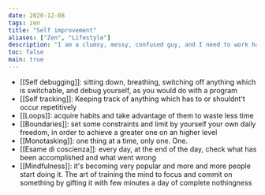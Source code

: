 ```yaml
---
date: 2020-12-08
tags: zen
title: "Self improvement"
aliases: ["Zen", "Lifestyle"]
description: "I am a clumsy, messy, confused guy, and I need to work hard to achieve a result a more determined guy may accomplish in much less time and with greater ease. Below are some of the practices I adopt do be more self-aware, and to grow both physically and spiritually"
toc: false
main: true
---
```

- [[Self debugging]]: sitting down, breathing, switching off anything which is switchable, and debug yourself, as you would do with a program
- [[Self tracking]]: Keeping track of anything which has to or shouldnt't occur repetitively
- [[Loops]]: acquire habits and take advantage of them to waste less time
- [[Boundaries]]: set some constraints and limit by yourself your own daily freedom, in order to achieve a greater one on an higher level
- [[Monotasking]]: one thing at a time, only one. One.
- [[Esame di coscienza]]: every day, at the end of the day, check what has been accomplished and what went wrong
- [[Mindfulness]]: it's becoming very popular and more and more people start doing it. The art of training the mind to focus and commit on something by gifting it with few minutes a day of complete nothingness